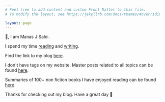 ```yaml
---
# Feel free to add content and custom Front Matter to this file.
# To modify the layout, see https://jekyllrb.com/docs/themes/#overriding-theme-defaults

layout: page
---
```

👋, I am Manas J Saloi.

I spend my time [reading](https://www.goodreads.com/user/show/9698257-manas-saloi) and [writing](https://manassaloi.com/posts/).

Find the link to my blog [here](https://manassaloi.com/posts/).

I don't have tags on my website. Master posts related to all topics can be found [here](https://manassaloi.com/links/).

Summaries of 100+ non fiction books I have enjoyed reading can be found [here](https://manassaloi.com/booksummaries/).

Thanks for checking out my blog. Have a great day 🤗
